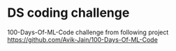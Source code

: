 # DS coding challenge 
100-Days-Of-ML-Code challenge from following project 
https://github.com/Avik-Jain/100-Days-Of-ML-Code
